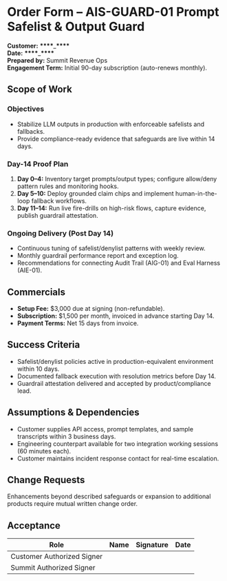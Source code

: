 # Order Form – AIS-GUARD-01 Prompt Safelist & Output Guard

**Customer:** ********\*\*\*\*********\_********\*\*\*\*********  
**Date:** ********\*\*\*\*********\_********\*\*\*\*********  
**Prepared by:** Summit Revenue Ops  
**Engagement Term:** Initial 90-day subscription (auto-renews monthly).

## Scope of Work

### Objectives

- Stabilize LLM outputs in production with enforceable safelists and fallbacks.
- Provide compliance-ready evidence that safeguards are live within 14 days.

### Day-14 Proof Plan

1. **Day 0–4:** Inventory target prompts/output types; configure allow/deny pattern rules and monitoring hooks.
2. **Day 5–10:** Deploy grounded claim chips and implement human-in-the-loop fallback workflows.
3. **Day 11–14:** Run live fire-drills on high-risk flows, capture evidence, publish guardrail attestation.

### Ongoing Delivery (Post Day 14)

- Continuous tuning of safelist/denylist patterns with weekly review.
- Monthly guardrail performance report and exception log.
- Recommendations for connecting Audit Trail (AIG-01) and Eval Harness (AIE-01).

## Commercials

- **Setup Fee:** $3,000 due at signing (non-refundable).
- **Subscription:** $1,500 per month, invoiced in advance starting Day 14.
- **Payment Terms:** Net 15 days from invoice.

## Success Criteria

- Safelist/denylist policies active in production-equivalent environment within 10 days.
- Documented fallback execution with resolution metrics before Day 14.
- Guardrail attestation delivered and accepted by product/compliance lead.

## Assumptions & Dependencies

- Customer supplies API access, prompt templates, and sample transcripts within 3 business days.
- Engineering counterpart available for two integration working sessions (60 minutes each).
- Customer maintains incident response contact for real-time escalation.

## Change Requests

Enhancements beyond described safeguards or expansion to additional products require mutual written change order.

## Acceptance

| Role                       | Name | Signature | Date |
| -------------------------- | ---- | --------- | ---- |
| Customer Authorized Signer |      |           |      |
| Summit Authorized Signer   |      |           |      |
